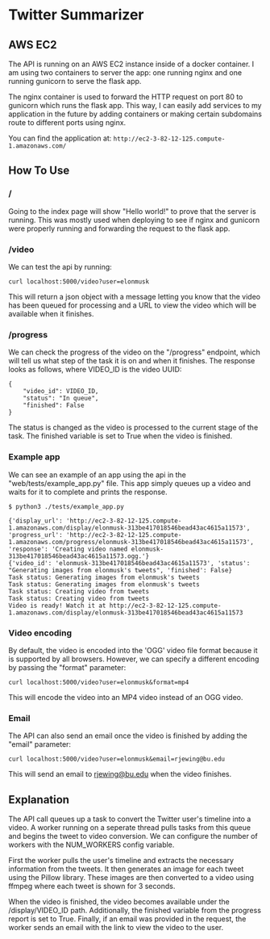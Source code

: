 # Twitter Summarizer

## AWS EC2
The API is running on an AWS EC2 instance inside of a docker container. I am using two containers to server the app: one running nginx and one running gunicorn to serve the flask app.

The nginx container is used to forward the HTTP request on port 80 to gunicorn which runs the flask app. This way, I can easily add services to my application in the future by adding containers or making certain subdomains route to different ports using nginx.

You can find the application at: `http://ec2-3-82-12-125.compute-1.amazonaws.com/`

## How To Use
### /
Going to the index page will show "Hello world!" to prove that the server is running. This was mostly used when deploying to see if nginx and gunicorn were properly running and forwarding the request to the flask app.

### /video
We can test the api by running:
```
curl localhost:5000/video?user=elonmusk
```
This will return a json object with a message letting you know that the video has been queued for processing and a URL to view the video which will be available when it finishes. 

### /progress
We can check the progress of the video on the "/progress" endpoint, which will tell us what step of the task it is on and when it finishes. The response looks as follows, where VIDEO_ID is the video UUID:
```
{
    "video_id": VIDEO_ID,
    "status": "In queue",
    "finished": False
}
```
The status is changed as the video is processed to the current stage of the task. The finished variable is set to True when the video is finished.


### Example app
We can see an example of an app using the api in the "web/tests/example_app.py" file. This app simply queues up a video and waits for it to complete and prints the response.
```
$ python3 ./tests/example_app.py

{'display_url': 'http://ec2-3-82-12-125.compute-1.amazonaws.com/display/elonmusk-313be417018546bead43ac4615a11573', 'progress_url': 'http://ec2-3-82-12-125.compute-1.amazonaws.com/progress/elonmusk-313be417018546bead43ac4615a11573', 'response': 'Creating video named elonmusk-313be417018546bead43ac4615a11573.ogg.'}
{'video_id': 'elonmusk-313be417018546bead43ac4615a11573', 'status': "Generating images from elonmusk's tweets", 'finished': False}
Task status: Generating images from elonmusk's tweets
Task status: Generating images from elonmusk's tweets
Task status: Creating video from tweets
Task status: Creating video from tweets
Video is ready! Watch it at http://ec2-3-82-12-125.compute-1.amazonaws.com/display/elonmusk-313be417018546bead43ac4615a11573
```

### Video encoding
By default, the video is encoded into the 'OGG' video file format because it is supported by all browsers. However, we can specify a different encoding by passing the "format" parameter:
```
curl localhost:5000/video?user=elonmusk&format=mp4
```
This will encode the video into an MP4 video instead of an OGG video.

### Email
The API can also send an email once the video is finished by adding the "email" parameter:
```
curl localhost:5000/video?user=elonmusk&email=rjewing@bu.edu
```
This will send an email to rjewing@bu.edu when the video finishes.

## Explanation
The API call queues up a task to convert the Twitter user's timeline into a video. A worker running on a seperate thread pulls tasks from this queue and begins the tweet to video conversion. We can configure the number of workers with the NUM_WORKERS config variable.

First the worker pulls the user's timeline and extracts the necessary information from the tweets. It then generates an image for each tweet using the Pillow library. These images are then converted to a video using ffmpeg where each tweet is shown for 3 seconds.

When the video is finished, the video becomes available under the /display/VIDEO_ID path. Additionally, the finished variable from the progress report is set to True. Finally, if an email was provided in the request, the worker sends an email with the link to view the video to the user.

